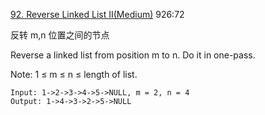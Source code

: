 [92. Reverse Linked List II(Medium)](https://leetcode.com/problems/reverse-linked-list-ii/)
926:72

反转 m,n 位置之间的节点

Reverse a linked list from position m to n. Do it in one-pass.

Note: 1 ≤ m ≤ n ≤ length of list.

```
Input: 1->2->3->4->5->NULL, m = 2, n = 4
Output: 1->4->3->2->5->NULL
```
  
  